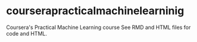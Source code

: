 # courserapracticalmachinelearninig
Coursera's Practical Machine Learning course
See RMD and HTML files for code and HTML.

